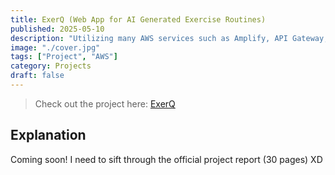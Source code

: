 ```yaml
---
title: ExerQ (Web App for AI Generated Exercise Routines)
published: 2025-05-10
description: "Utilizing many AWS services such as Amplify, API Gateway, Lambda, DynamoDB, and Bedrock."
image: "./cover.jpg"
tags: ["Project", "AWS"]
category: Projects
draft: false
---
```


> Check out the project here: [ExerQ](https://main.d3iv8nh98y2vwl.amplifyapp.com/)

## Explanation
Coming soon! I need to sift through the official project report (30 pages) XD